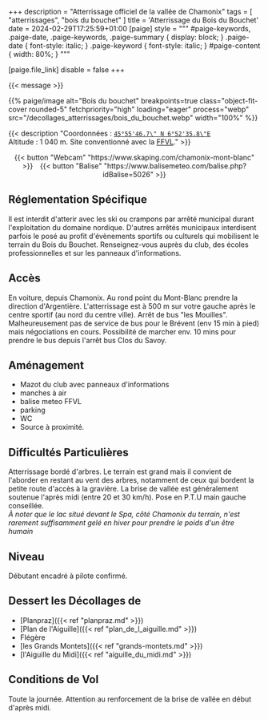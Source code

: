 +++
description = "Atterrissage officiel de la vallée de Chamonix"
tags = [ "atterrissages", "bois du bouchet" ]
title = 'Atterrissage du Bois du Bouchet'
date = 2024-02-29T17:25:59+01:00
[paige]
style = """
#paige-keywords,
.paige-date,
.paige-keywords,
.paige-summary {
    display: block;
}
.paige-date { font-style: italic; }
.paige-keyword { font-style: italic; }
#paige-content { width: 80%; }
"""

[paige.file_link]
disable = false
+++

{{< message >}}

{{% paige/image alt="Bois du bouchet" breakpoints=true class="object-fit-cover rounded-5" fetchpriority="high" loading="eager" process="webp" src="/decollages_atterrissages/bois_du_bouchet.webp" width="100%" %}}

{{< description "Coordonnées : [```45°55'46.7\" N 6°52'35.8\"E```](https://maps.app.goo.gl/HPo1T18Tiphxthew7)<br/>Altitude : 1 040 m. Site conventionné avec la [FFVL](https://federation.ffvl.fr/terrain/1111)." >}}

<p style="text-align: center;">{{< button "Webcam" "https://www.skaping.com/chamonix-mont-blanc" >}}&emsp;{{< button "Balise" "https://www.balisemeteo.com/balise.php?idBalise=5026" >}}</p>

## Réglementation Spécifique
Il est interdit d'atterir avec les ski ou crampons par arrêté municipal durant l'exploitation du domaine nordique. D'autres arrêtés municipaux interdisent parfois le posé au profit d'évènements sportifs ou culturels qui mobilisent le terrain du Bois du Bouchet.
Renseignez-vous auprès du club, des écoles professionnelles et sur les panneaux d'informations.

## Accès
En voiture, depuis Chamonix. Au rond point du Mont-Blanc prendre la direction d'Argentière. L'atterrissage est à 500 m sur votre gauche après le centre sportif (au nord du centre ville). Arrêt de bus "les Mouilles". Malheureusement pas de service de bus pour le Brévent (env 15 min à pied) mais négociations en cours. Possibilité de marcher env. 10 mins pour prendre le bus depuis l'arrêt bus Clos du Savoy.

## Aménagement
* Mazot du club avec panneaux d'informations
* manches à air
* balise meteo FFVL
* parking
* WC
* Source à proximité.

## Difficultés Particulières
Atterrissage bordé d'arbres. Le terrain est grand mais il convient de l'aborder en restant au vent des arbres, notamment de ceux qui bordent la petite route d'accès à la gravière. La brise de vallée est généralement soutenue l'après midi (entre 20 et 30 km/h). Pose en P.T.U main gauche conseillée. <br/>
*À noter que le lac situé  devant le Spa, côté Chamonix du terrain, n'est rarement suffisamment gelé en hiver pour prendre le poids d'un être humain*

## Niveau
Débutant encadré à pilote confirmé.

## Dessert les Décollages de
* [Planpraz]({{< ref "planpraz.md" >}})
* [Plan de l'Aiguille]({{< ref "plan_de_l_aiguille.md" >}})
* Flégère
* [les Grands Montets]({{< ref "grands-montets.md" >}})
* [l'Aiguille du Midi]({{< ref "aiguille_du_midi.md" >}})

## Conditions de Vol
Toute la journée. Attention au renforcement de la brise de vallée en début d'après midi.